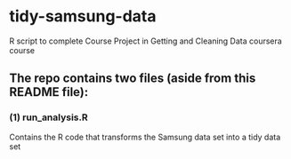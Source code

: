 # tidy-samsung-data
R script to complete Course Project in Getting and Cleaning Data coursera course

## The repo contains two files (aside from this README file):

### (1) run_analysis.R
Contains the R code that transforms the Samsung data set into a tidy data set